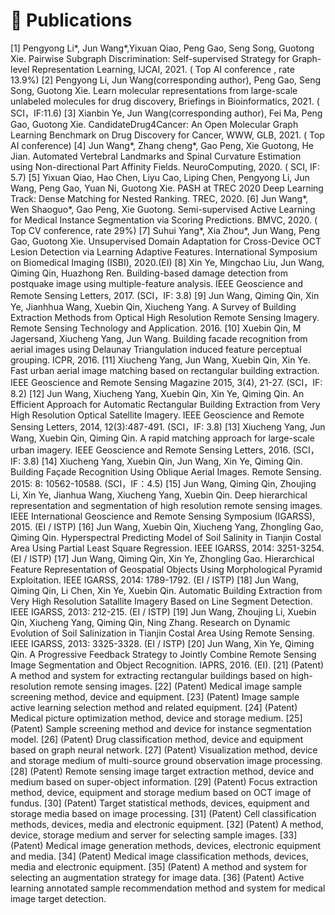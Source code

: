 
# 📝 Publications 
[1]	Pengyong Li*, Jun Wang*,Yixuan Qiao, Peng Gao, Seng Song, Guotong Xie. Pairwise Subgraph Discrimination: Self-supervised Strategy for Graph-level Representation Learning, IJCAI, 2021. ( Top AI conference , rate 13.9%)
[2]	Pengyong Li, Jun Wang(corresponding author), Peng Gao, Seng Song, Guotong Xie. Learn molecular representations from large-scale unlabeled molecules for drug discovery, Briefings in Bioinformatics, 2021. ( SCI，IF:11.6)
[3]	Xianbin Ye, Jun Wang(corresponding author), Fei Ma, Peng Gao, Guotong Xie. CandidateDrug4Cancer: An Open Molecular Graph Learning Benchmark on Drug Discovery for Cancer, WWW, GLB, 2021. ( Top AI conference)
[4]	Jun Wang*, Zhang cheng*, Gao Peng, Xie Guotong, He Jian. Automated Vertebral Landmarks and Spinal Curvature Estimation using Non-directional Part Affinity Fields. NeuroComputing, 2020. ( SCI, IF: 5.7)
[5]	Yixuan Qiao, Hao Chen, Liyu Cao, Liping Chen, Pengyong Li, Jun Wang, Peng Gao, Yuan Ni, Guotong Xie. PASH at TREC 2020 Deep Learning Track: Dense Matching for Nested Ranking. TREC, 2020.
[6]	Jun Wang*, Wen Shaoguo*, Gao Peng, Xie Guotong. Semi-supervised Active Learning for Medical Instance Segmentation via Scoring Predictions. BMVC, 2020. ( Top CV conference, rate 29%)
[7]	Suhui Yang*, Xia Zhou*, Jun Wang, Peng Gao, Guotong Xie. Unsupervised Domain Adaptation for Cross-Device OCT Lesion Detection via Learning Adaptive Features. International Symposium on Biomedical Imaging (ISBI), 2020.(EI)
[8]	Xin Ye, Mingchao Liu, Jun Wang, Qiming Qin, Huazhong Ren. Building-based damage detection from postquake image using multiple-feature analysis. IEEE Geoscience and Remote Sensing Letters, 2017. (SCI，IF: 3.8)
[9]	Jun Wang, Qiming Qin, Xin Ye, Jianhhua Wang, Xuebin Qin, Xiucheng Yang. A Survey of Building Extraction Methods from Optical High Resolution Remote Sensing Imagery. Remote Sensing Technology and Application. 2016.
[10]	Xuebin Qin, M Jagersand, Xiucheng Yang, Jun Wang. Building facade recognition from aerial images using Delaunay Triangulation induced feature perceptual grouping. ICPR, 2016.
[11]	Xiucheng Yang, Jun Wang, Xuebin Qin, Xin Ye. Fast urban aerial image matching based on rectangular building extraction. IEEE Geoscience and Remote Sensing Magazine 2015, 3(4), 21-27. (SCI，IF: 8.2)
[12]	Jun Wang, Xiucheng Yang, Xuebin Qin, Xin Ye, Qiming Qin. An Efficient Approach for Automatic Rectangular Building Extraction from Very High Resolution Optical Satellite Imagery. IEEE Geoscience and Remote Sensing Letters, 2014, 12(3):487-491. (SCI，IF: 3.8) 
[13]	Xiucheng Yang, Jun Wang, Xuebin Qin, Qiming Qin. A rapid matching approach for large-scale urban imagery. IEEE Geoscience and Remote Sensing Letters, 2016. (SCI，IF: 3.8)
[14]	Xiucheng Yang, Xuebin Qin, Jun Wang, Xin Ye, Qiming Qin. Building Façade Recognition Using Oblique Aerial Images. Remote Sensing. 2015: 8: 10562-10588. (SCI，IF：4.5)
[15]	Jun Wang, Qiming Qin, Zhoujing Li, Xin Ye, Jianhua Wang, Xiucheng Yang, Xuebin Qin. Deep hierarchical representation and segmentation of high resolution remote sensing images. IEEE International Geoscience and Remote Sensing Symposium (IGARSS), 2015. (EI / ISTP) 
[16]	Jun Wang, Xuebin Qin, Xiucheng Yang, Zhongling Gao, Qiming Qin. Hyperspectral Predicting Model of Soil Salinity in Tianjin Costal Area Using Partial Least Square Regression. IEEE IGARSS, 2014: 3251-3254. (EI / ISTP)
[17]	Jun Wang, Qiming Qin, Xin Ye, Zhongling Gao. Hierarchical Feature Representation of Geospatial Objects Using Morphological Pyramid Exploitation. IEEE IGARSS, 2014: 1789-1792. (EI / ISTP)
[18]	Jun Wang, Qiming Qin, Li Chen, Xin Ye, Xuebin Qin. Automatic Building Extraction from Very High Resolution Satallite Imagery Based on Line Segment Detection. IEEE IGARSS, 2013: 212-215. (EI / ISTP) 
[19]	Jun Wang, Zhoujing Li, Xuebin Qin, Xiucheng Yang, Qiming Qin, Ning Zhang. Research on Dynamic Evolution of Soil Salinization in Tianjin Costal Area Using Remote Sensing. IEEE IGARSS, 2013: 3325-3328. (EI / ISTP) 
[20]	Jun Wang, Xin Ye, Qiming Qin. A Progressive Feedback Strategy to Jointly Combine Remote Sensing Image Segmentation and Object Recognition. IAPRS, 2016. (EI).
[21]	(Patent) A method and system for extracting rectangular buildings based on high-resolution remote sensing images.
[22]	(Patent) Medical image sample screening method, device and equipment.
[23]	(Patent) Image sample active learning selection method and related equipment.
[24]	(Patent) Medical picture optimization method, device and storage medium.
[25]	(Patent) Sample screening method and device for instance segmentation model.
[26]	(Patent) Drug classification method, device and equipment based on graph neural network.
[27]	(Patent) Visualization method, device and storage medium of multi-source ground observation image processing.
[28]	(Patent) Remote sensing image target extraction method, device and medium based on super-object information.
[29]	(Patent) Focus extraction method, device, equipment and storage medium based on OCT image of fundus.
[30]	(Patent) Target statistical methods, devices, equipment and storage media based on image processing.
[31]	(Patent) Cell classification methods, devices, media and electronic equipment.
[32]	(Patent) A method, device, storage medium and server for selecting sample images.
[33]	(Patent) Medical image generation methods, devices, electronic equipment and media.
[34]	(Patent) Medical image classification methods, devices, media and electronic equipment.
[35]	(Patent) A method and system for selecting an augmentation strategy for image data.
[36]	(Patent) Active learning annotated sample recommendation method and system for medical image target detection.
